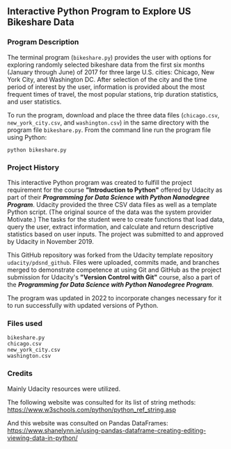 ## Interactive Python Program to Explore US Bikeshare Data


### Program Description
The terminal program (`bikeshare.py`) provides the user with options for exploring randomly selected bikeshare data from the first six months (January through June) of 2017 for three large U.S. cities: Chicago, New York City, and Washington DC.  After selection of the city and the time period of interest by the user, information is provided about the most frequent times of travel, the most popular stations, trip duration statistics, and user statistics.  

To run the program, download and place the three data files (`chicago.csv`, `new_york_city.csv`, and `washington.csv`) in the same directory with the program file `bikeshare.py`.  From the command line run the program file using Python:

`python bikeshare.py`

### Project History

This interactive Python program was created to fulfill the project requirement for the course **"Introduction to Python"** offered by Udacity as part of their **_Programming for Data Science with Python Nanodegree Program_**.  Udacity provided the three CSV data files as well as a template Python script.  (The original source of the data was the system provider Motivate.)  The tasks for the student were to create functions that load data, query the user, extract information, and calculate and return descriptive statistics based on user inputs.  The project was submitted to and approved by Udacity in November 2019.

This GitHub repository was forked from the Udacity template repository `udacity/pdsnd_github`.  Files were uploaded, commits made, and branches merged to demonstrate competence at using Git and GitHub as the project submission for Udacity's **"Version Control with Git"** course, also a part of the **_Programming for Data Science with Python Nanodegree Program_**.

The program was updated in 2022 to incorporate changes necessary for it to run successfully with updated versions of Python.

### Files used
`bikeshare.py`    
`chicago.csv`  
`new_york_city.csv`  
`washington.csv`  


### Credits
Mainly Udacity resources were utilized.

The following website was consulted for its list of string methods:
https://www.w3schools.com/python/python_ref_string.asp

And this website was consulted on Pandas DataFrames:
https://www.shanelynn.ie/using-pandas-dataframe-creating-editing-viewing-data-in-python/

